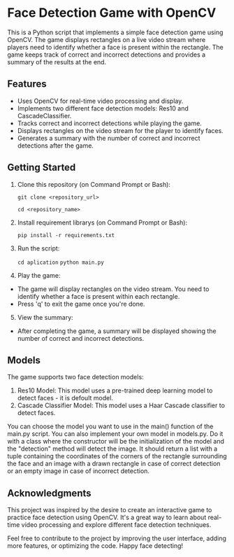 # Face Detection Game with OpenCV

This is a Python script that implements a simple face detection game using OpenCV. The game displays rectangles on a live video stream where players need to identify whether a face is present within the rectangle. The game keeps track of correct and incorrect detections and provides a summary of the results at the end.

## Features

- Uses OpenCV for real-time video processing and display.
- Implements two different face detection models: Res10 and CascadeClassifier.
- Tracks correct and incorrect detections while playing the game.
- Displays rectangles on the video stream for the player to identify faces.
- Generates a summary with the number of correct and incorrect detections after the game.

## Getting Started

1. Clone this repository (on Command Prompt or Bash):
   
   ```git clone <repository_url>```

   ```cd <repository_name>```
   
3. Install requirement librarys (on Command Prompt or Bash):

   ```pip install -r requirements.txt```

5. Run the script:

   ```cd aplication```
   ```python main.py```
   
7. Play the game:
- The game will display rectangles on the video stream. You need to identify whether a face is present within each rectangle.
- Press 'q' to exit the game once you're done.
5. View the summary:
- After completing the game, a summary will be displayed showing the number of correct and incorrect detections.

## Models
The game supports two face detection models:

1. Res10 Model: This model uses a pre-trained deep learning model to detect faces - it is defoult model.
2. Cascade Classifier Model: This model uses a Haar Cascade classifier to detect faces.

You can choose the model you want to use in the main() function of the main.py script.
You can also implement your own model in models.py. Do it with a class where the constructor will be the initialization of the model and the "detection" method will detect the image. It should return a list with a tuple containing the coordinates of the corners of the rectangle surrounding the face and an image with a drawn rectangle in case of correct detection or an empty image in case of incorrect detection.

## Acknowledgments
This project was inspired by the desire to create an interactive game to practice face detection using OpenCV. It's a great way to learn about real-time video processing and explore different face detection techniques.

Feel free to contribute to the project by improving the user interface, adding more features, or optimizing the code. Happy face detecting!





